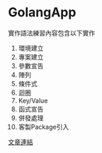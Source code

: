 # GolangApp
實作語法練習內容包含以下實作

1. 環境建立
2. 專案建立
3. 參數宣告
4. 陣列
5. 條件式
6. 迴圈
7. Key/Value
8. 函式宣告
9. 併發處理
10. 客製Package引入

[文章連結](https://hackmd.io/@SuFrank/rk73IF6gj)
